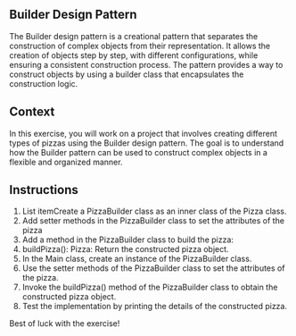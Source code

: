 ## Builder Design Pattern
The Builder design pattern is a creational pattern that separates the construction of complex objects from their representation. It allows the creation of objects step by step, with different configurations, while ensuring a consistent construction process. The pattern provides a way to construct objects by using a builder class that encapsulates the construction logic.

## Context
In this exercise, you will work on a project that involves creating different types of pizzas using the Builder design pattern. The goal is to understand how the Builder pattern can be used to construct complex objects in a flexible and organized manner.

## Instructions
1. List itemCreate a PizzaBuilder class as an inner class of the Pizza class.
2. Add setter methods in the PizzaBuilder class to set the attributes of the pizza
3. Add a method in the PizzaBuilder class to build the pizza:
4. buildPizza(): Pizza: Return the constructed pizza object.
5. In the Main class, create an instance of the PizzaBuilder class.
11. Use the setter methods of the PizzaBuilder class to set the attributes of the pizza.
13. Invoke the buildPizza() method of the PizzaBuilder class to obtain the constructed pizza object.
15. Test the implementation by printing the details of the constructed pizza.

Best of luck with the exercise!